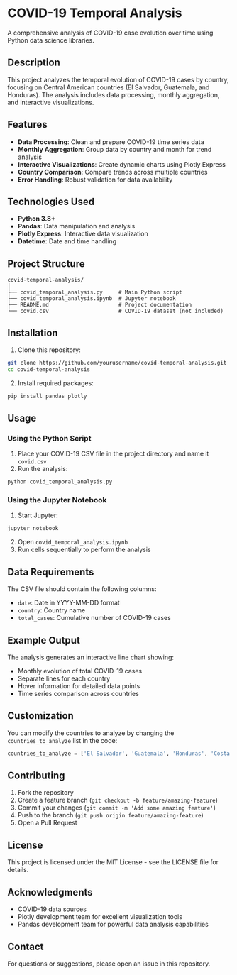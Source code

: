 # COVID-19 Temporal Analysis

A comprehensive analysis of COVID-19 case evolution over time using Python data science libraries.

## Description

This project analyzes the temporal evolution of COVID-19 cases by country, focusing on Central American countries (El Salvador, Guatemala, and Honduras). The analysis includes data processing, monthly aggregation, and interactive visualizations.

## Features

- **Data Processing**: Clean and prepare COVID-19 time series data
- **Monthly Aggregation**: Group data by country and month for trend analysis
- **Interactive Visualizations**: Create dynamic charts using Plotly Express
- **Country Comparison**: Compare trends across multiple countries
- **Error Handling**: Robust validation for data availability

## Technologies Used

- **Python 3.8+**
- **Pandas**: Data manipulation and analysis
- **Plotly Express**: Interactive data visualization
- **Datetime**: Date and time handling

## Project Structure

```
covid-temporal-analysis/
│
├── covid_temporal_analysis.py     # Main Python script
├── covid_temporal_analysis.ipynb  # Jupyter notebook
├── README.md                      # Project documentation
└── covid.csv                      # COVID-19 dataset (not included)
```

## Installation

1. Clone this repository:
```bash
git clone https://github.com/yourusername/covid-temporal-analysis.git
cd covid-temporal-analysis
```

2. Install required packages:
```bash
pip install pandas plotly
```

## Usage

### Using the Python Script

1. Place your COVID-19 CSV file in the project directory and name it `covid.csv`
2. Run the analysis:
```bash
python covid_temporal_analysis.py
```

### Using the Jupyter Notebook

1. Start Jupyter:
```bash
jupyter notebook
```

2. Open `covid_temporal_analysis.ipynb`
3. Run cells sequentially to perform the analysis

## Data Requirements

The CSV file should contain the following columns:
- `date`: Date in YYYY-MM-DD format
- `country`: Country name
- `total_cases`: Cumulative number of COVID-19 cases

## Example Output

The analysis generates an interactive line chart showing:
- Monthly evolution of total COVID-19 cases
- Separate lines for each country
- Hover information for detailed data points
- Time series comparison across countries

## Customization

You can modify the countries to analyze by changing the `countries_to_analyze` list in the code:

```python
countries_to_analyze = ['El Salvador', 'Guatemala', 'Honduras', 'Costa Rica', 'Nicaragua']
```

## Contributing

1. Fork the repository
2. Create a feature branch (`git checkout -b feature/amazing-feature`)
3. Commit your changes (`git commit -m 'Add some amazing feature'`)
4. Push to the branch (`git push origin feature/amazing-feature`)
5. Open a Pull Request

## License

This project is licensed under the MIT License - see the LICENSE file for details.

## Acknowledgments

- COVID-19 data sources
- Plotly development team for excellent visualization tools
- Pandas development team for powerful data analysis capabilities

## Contact

For questions or suggestions, please open an issue in this repository.
